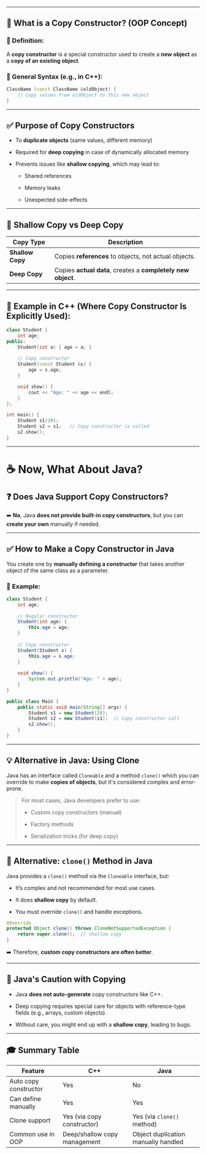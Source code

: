 
---

## 🧠 What is a Copy Constructor? (OOP Concept)

### 📌 Definition:

A **copy constructor** is a special constructor used to create a **new object** as a **copy of an existing object**.

### 🧱 General Syntax (e.g., in C++):

```cpp
ClassName (const ClassName &oldObject) {
    // Copy values from oldObject to this new object
}
```

---

## ✅ Purpose of Copy Constructors

- To **duplicate objects** (same values, different memory)
    
- Required for **deep copying** in case of dynamically allocated memory
    
- Prevents issues like **shallow copying**, which may lead to:
    
    - Shared references
        
    - Memory leaks
        
    - Unexpected side-effects
        

---

## 🧵 Shallow Copy vs Deep Copy

|Copy Type|Description|
|---|---|
|**Shallow Copy**|Copies **references** to objects, not actual objects.|
|**Deep Copy**|Copies **actual data**, creates a **completely new object**.|

---

## 📘 Example in C++ (Where Copy Constructor Is Explicitly Used):

```cpp
class Student {
    int age;
public:
    Student(int a) { age = a; }
    
    // Copy constructor
    Student(const Student &s) {
        age = s.age;
    }

    void show() {
        cout << "Age: " << age << endl;
    }
};

int main() {
    Student s1(20);
    Student s2 = s1;   // Copy constructor is called
    s2.show();
}
```

---

# ☕ Now, What About Java?

## ❓ Does Java Support Copy Constructors?

➡️ **No**, Java **does not provide built-in copy constructors**, but you can **create your own** manually if needed.

---

## ✅ How to Make a Copy Constructor in Java

You create one by **manually defining a constructor** that takes another object of the same class as a parameter.

### 📌 Example:

```java
class Student {
    int age;
	
    // Regular constructor
    Student(int age) {
        this.age = age;
    }
	
    // Copy constructor
    Student(Student s) {
        this.age = s.age;
    }
	
    void show() {
        System.out.println("Age: " + age);
    }
}

public class Main {
    public static void main(String[] args) {
        Student s1 = new Student(20);
        Student s2 = new Student(s1);  // Copy constructor call
        s2.show();
    }
}
```

---

## 💡 Alternative in Java: Using Clone

Java has an interface called `Cloneable` and a method `clone()` which you can override to make **copies of objects**, but it's considered complex and error-prone.

> For most cases, Java developers prefer to use:
> 
> - Custom copy constructors (manual)
>     
> - Factory methods
>     
> - Serialization tricks (for deep copy)
>     

---

## 🔁 Alternative: `clone()` Method in Java

Java provides a `clone()` method via the `Cloneable` interface, but:

- It’s complex and not recommended for most use cases.
    
- It does **shallow copy** by default.
    
- You must override `clone()` and handle exceptions.
    

```java
@Override
protected Object clone() throws CloneNotSupportedException {
    return super.clone();  // shallow copy
}
```

➡️ Therefore, **custom copy constructors are often better**.

---
## 🚫 Java's Caution with Copying

- Java **does not auto-generate** copy constructors like C++.
    
- Deep copying requires special care for objects with reference-type fields (e.g., arrays, custom objects).
    
- Without care, you might end up with a **shallow copy**, leading to bugs.
    

---

## 🎓 Summary Table

|Feature|C++|Java|
|---|---|---|
|Auto copy constructor|Yes|No|
|Can define manually|Yes|Yes|
|Clone support|Yes (via copy constructor)|Yes (via `clone()` method)|
|Common use in OOP|Deep/shallow copy management|Object duplication manually handled|